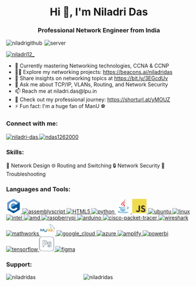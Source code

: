 </body>

<h1 align="center">Hi 👋, I'm Niladri Das</h1>
  <h3 align="center">Professional Network Engineer from India</h3>

  <img align="right" alt="server" width="400"
    src="https://www.arcgis.com/sharing/rest/content/items/a21d93abf29d4b6990370cfcba143cd9/info/thumbnail/ago_downloaded.gif?w=800">

  <p align="left">
    <img src="https://komarev.com/ghpvc/?username=niladrigithub&label=Profile%20views&color=0e75b6&style=flat"
      alt="niladrigithub" />
  </p>

  <p align="left">
    <a href="https://twitter.com/niladri12_" target="blank">
      <img src="https://img.shields.io/twitter/follow/niladri12_?logo=twitter&style=for-the-badge"
        alt="niladri12_" />
    </a>
  </p>

  <ul>
    <li>🌱 Currently mastering Networking technologies, CCNA & CCNP</li>
    <li>👨‍💻 Explore my networking projects: <a href="https://beacons.ai/niladridas">https://beacons.ai/niladridas</a></li>
    <li>📝 Share insights on networking topics at <a href="https://bit.ly/3EGcdUv">https://bit.ly/3EGcdUv</a></li>
    <li>💬 Ask me about TCP/IP, VLANs, Routing, and Network Security</li>
    <li>📫 Reach me at niladri.das@lpu.in</li>
    <li>📄 Check out my professional journey: <a href="https://shorturl.at/yMOUZ">https://shorturl.at/yMOUZ</a></li>
    <li>⚡ Fun fact: I'm a huge fan of ManU ⚽️</li>
  </ul>

  <h3 align="left">Connect with me:</h3>
  <p align="left">
    <a href="https://codepen.io/niladri-das" target="blank">
      <img align="center"
        src="https://raw.githubusercontent.com/rahuldkjain/github-profile-readme-generator/master/src/images/icons/Social/codepen.svg"
        alt="niladri-das" height="30" width="40" />
    </a>
    <!-- ... other social media links ... -->
    <a href="https://www.hackerrank.com/ndas1262000" target="blank">
      <img align="center"
        src="https://raw.githubusercontent.com/rahuldkjain/github-profile-readme-generator/master/src/images/icons/Social/hackerrank.svg"
        alt="ndas1262000" height="30" width="40" />
    </a>
    <!-- ... more social media links ... -->
  </p>

  <h3 align="left">Skills:</h3>
  <p align="left">
    <!-- ... your networking-related skills ... -->
    <span>🔧 Network Design</span>
    <span>🌐 Routing and Switching</span>
    <span>🔒 Network Security</span>
    <span>💼 Troubleshooting</span>
  </p>

  <h3 align="left">Languages and Tools:</h3>
  <p align="left">
    <!-- ... existing logos ... -->
<a href="https://www.cprogramming.com/" target="_blank" rel="noreferrer"> <img src="https://raw.githubusercontent.com/devicons/devicon/master/icons/c/c-original.svg" alt="c" width="40" height="40"/>
<a href="https://assemblyscript.org" target="_blank" rel="noreferrer">
    <img src="https://raw.githubusercontent.com/simple-icons/simple-icons/develop/icons/assemblyscript.svg" alt="assemblyscript" width="40" height="40" />
</a>
    <a href="https://html.com" target="_blank" rel="noreferrer">
    <img src="https://www.vectorlogo.zone/logos/w3_html5/w3_html5-icon.svg" alt="HTML5" width="40" height="40" />
</a>
    <a href="https://python.org" target="_blank" rel="noreferrer">
    <img src="https://www.vectorlogo.zone/logos/python/python-icon.svg" alt="python" width="40" height="40" />
</a>
  <a href="https://www.java.com" target="_blank" rel="noreferrer"> <img src="https://raw.githubusercontent.com/devicons/devicon/master/icons/java/java-original.svg" alt="java" width="40" height="40"/> </a>
  <a href="https://developer.mozilla.org/en-US/docs/Web/JavaScript" target="_blank" rel="noreferrer"> <img src="https://raw.githubusercontent.com/devicons/devicon/master/icons/javascript/javascript-original.svg" alt="javascript" width="40" height="40"/> </a>
   <a href="https://www.ubuntu.com/" target="_blank" rel="noreferrer">
    <img src="https://www.vectorlogo.zone/logos/ubuntu/ubuntu-icon.svg" alt="ubuntu" width="40" height="40" />
</a>
<a href="https://www.linux.org" target="_blank" rel="noreferrer">
    <img src="https://www.vectorlogo.zone/logos/linux/linux-icon.svg" alt="linux" width="40" height="40" />
</a>
     <a href="https://www.intel.com" target="_blank" rel="noreferrer">
    <img src="https://www.vectorlogo.zone/logos/intel/intel-icon.svg" alt="intel" width="40" height="40" />
</a>
<a href="https://www.xilinx.com/products/design-tools/vivado.html" target="_blank" rel="noreferrer">
    <img src="https://www.vectorlogo.zone/logos/amd/amd-icon.svg" alt="amd" width="40" height="40" />
</a>
  <a href="https://www.raspberrypi.com" target="_blank" rel="noreferrer">
    <img src="https://www.vectorlogo.zone/logos/raspberrypi/raspberrypi-icon.svg" alt="raspberrypi" width="40" height="40" />
</a>
      <a href="https://www.arduino.cc/" target="_blank" rel="noreferrer"> <img src="https://cdn.worldvectorlogo.com/logos/arduino-1.svg" alt="arduino" width="40" height="40"/> </a>
  <a href="https://www.netacad.com/courses/packet-tracer" target="_blank" rel="noreferrer">
      <img src="https://www.vectorlogo.zone/logos/cisco/cisco-icon.svg" alt="cisco-packet-tracer" width="40"
        height="40" />
    </a>
    <a href="https://www.wireshark.org" target="_blank" rel="noreferrer">
    <img src="https://www.vectorlogo.zone/logos/wireshark/wireshark-icon.svg" alt="wireshark" width="40" height="40" />
</a>
     <a href="https://www.mathworks.com" target="_blank" rel="noreferrer">
    <img src="https://iconape.com/wp-content/files/vv/18367/svg/cib-mathworks.svg" alt="mathworks" width="40" height="40" />
</a>
  <a href="https://www.mysql.com/" target="_blank" rel="noreferrer"> <img src="https://raw.githubusercontent.com/devicons/devicon/master/icons/mysql/mysql-original-wordmark.svg" alt="mysql" width="40" height="40"/> </a>
    <a href="https://www.cloud.google.com/" target="_blank" rel="noreferrer">
    <img src="https://www.vectorlogo.zone/logos/google_cloud/google_cloud-icon.svg" alt="google_cloud" width="40" height="40" />
</a>
   <a href="https://azure.microsoft.com/en-in" target="_blank" rel="noreferrer">
    <img src="https://www.vectorlogo.zone/logos/microsoft_azure/microsoft_azure-icon.svg" alt="azure" width="40" height="40" />
</a>
  <a href="https://aws.amazon.com/amplify/" target="_blank" rel="noreferrer"> <img src="https://docs.amplify.aws/assets/logo-dark.svg" alt="amplify" width="40" height="40"/> </a>
  <a href="https://www.microsoft.com/en-us/power-platform/products/power-bi" target="_blank" rel="noreferrer">
    <img src="https://www.vectorlogo.zone/logos/microsoft_powerbi/microsoft_powerbi-icon.svg" alt="powerbi" width="40" height="40" />
</a>
  <a href="https://www.tensorflow.org" target="_blank" rel="noreferrer"> <img src="https://www.vectorlogo.zone/logos/tensorflow/tensorflow-icon.svg" alt="tensorflow" width="40" height="40"/> </a>
  <a href="https://www.photoshop.com/en" target="_blank" rel="noreferrer"> <img src="https://raw.githubusercontent.com/devicons/devicon/master/icons/photoshop/photoshop-line.svg" alt="photoshop" width="40" height="40"/> 
  </a>
  <a href="https://www.figma.com/" target="_blank" rel="noreferrer"> <img src="https://www.vectorlogo.zone/logos/figma/figma-icon.svg" alt="figma" width="40" height="40"/> </a>
  </p>
  <h3 align="left">Support:</h3>
  <p>
    <a href="https://www.buymeacoffee.com/niladridas">
      <img align="left" src="https://cdn.buymeacoffee.com/buttons/v2/default-yellow.png" height="50" width="210"
        alt="niladridas" />
    </a>
    <a href="https://ko-fi.com/niladridas">
      <img align="left" src="https://cdn.ko-fi.com/cdn/kofi3.png?v=3" height="50" width="210" alt="niladridas" />
    </a>
  </p>

</html>
